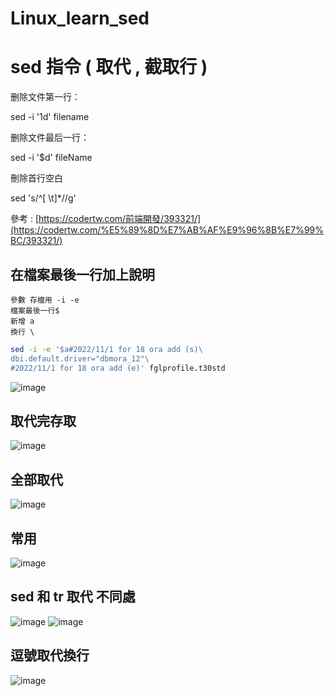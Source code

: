 # Linux_learn_sed
sed 指令 ( 取代 , 截取行 )
===
删除文件第一行：

sed -i '1d' filename

删除文件最后一行：

sed -i '$d' fileName

刪除首行空白

sed 's/^[ \t]*//g'

參考 : [https://codertw.com/前端開發/393321/](https://codertw.com/%E5%89%8D%E7%AB%AF%E9%96%8B%E7%99%BC/393321/)

在檔案最後一行加上說明
---
    參數 存檔用 -i -e 
    檔案最後一行$
    新增 a
    換行 \
```Bash
sed -i -e '$a#2022/11/1 for 18 ora add (s)\
dbi.default.driver="dbmora_12"\
#2022/11/1 for 18 ora add (e)' fglprofile.t30std
```  
![image](https://user-images.githubusercontent.com/96226780/201519415-ab6487a8-62b0-4827-94b0-50b7acd7a09e.png)

取代完存取
---
![image](https://user-images.githubusercontent.com/96226780/201519271-a82f498b-8d0b-4738-9188-8ab994f05bd0.png)  

全部取代
---
![image](https://user-images.githubusercontent.com/96226780/201519295-0e14d1c5-7860-41e7-ad78-0ee871b21763.png)  

常用
---
![image](https://user-images.githubusercontent.com/96226780/201519314-ef497037-ad04-4513-9447-594a58738db1.png)  

sed 和 tr 取代 不同處
---
![image](https://user-images.githubusercontent.com/96226780/201519331-2b179b25-5b98-4845-bd3c-af7b87a4dd8a.png)
![image](https://user-images.githubusercontent.com/96226780/201519335-30dff1da-cc6e-478d-921c-b23caca921cd.png)  

逗號取代換行
---
![image](https://user-images.githubusercontent.com/96226780/201519314-ef497037-ad04-4513-9447-594a58738db1.png)  


